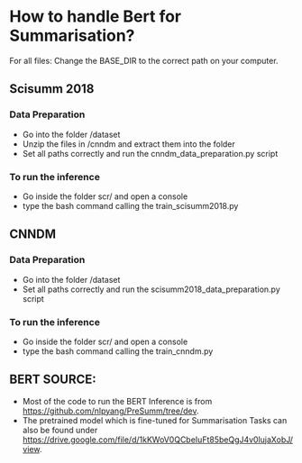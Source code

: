 # How to handle Bert for Summarisation?

For all files: Change the BASE_DIR to the correct path on your computer.


## Scisumm 2018
### Data Preparation
* Go into the folder /dataset
* Unzip the files in /cnndm and extract them into the folder
* Set all paths correctly and run the cnndm_data_preparation.py script

### To run the inference
* Go inside the folder scr/ and open a console
* type the bash command calling the train_scisumm2018.py 

## CNNDM
### Data Preparation
* Go into the folder /dataset
* Set all paths correctly and run the scisumm2018_data_preparation.py script

### To run the inference
* Go inside the folder scr/ and open a console
* type the bash command calling the train_cnndm.py 

## BERT SOURCE:
* Most of the code to run the BERT Inference is from https://github.com/nlpyang/PreSumm/tree/dev. 
* The pretrained model which is fine-tuned for Summarisation Tasks can also be found under https://drive.google.com/file/d/1kKWoV0QCbeIuFt85beQgJ4v0lujaXobJ/view.

